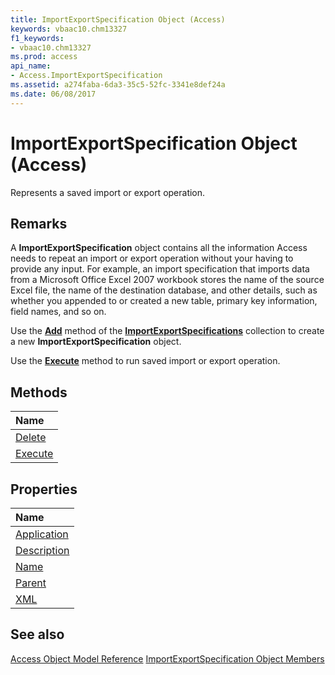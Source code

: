 ```yaml
---
title: ImportExportSpecification Object (Access)
keywords: vbaac10.chm13327
f1_keywords:
- vbaac10.chm13327
ms.prod: access
api_name:
- Access.ImportExportSpecification
ms.assetid: a274faba-6da3-35c5-52fc-3341e8def24a
ms.date: 06/08/2017
---
```



# ImportExportSpecification Object (Access)

Represents a saved import or export operation.


## Remarks

A  **ImportExportSpecification** object contains all the information Access needs to repeat an import or export operation without your having to provide any input. For example, an import specification that imports data from a Microsoft Office Excel 2007 workbook stores the name of the source Excel file, the name of the destination database, and other details, such as whether you appended to or created a new table, primary key information, field names, and so on.

Use the  **[Add](./Access.ImportExportSpecifications.Add.md)** method of the **[ImportExportSpecifications](./Access.ImportExportSpecifications.md)** collection to create a new **ImportExportSpecification** object.

Use the  **[Execute](./Access.ImportExportSpecification.Execute.md)** method to run saved import or export operation.


## Methods



|**Name**|
|:-----|
|[Delete](./Access.ImportExportSpecification.Delete.md)|
|[Execute](./Access.ImportExportSpecification.Execute.md)|

## Properties



|**Name**|
|:-----|
|[Application](./Access.ImportExportSpecification.Application.md)|
|[Description](./Access.ImportExportSpecification.Description.md)|
|[Name](./Access.ImportExportSpecification.Name.md)|
|[Parent](./Access.ImportExportSpecification.Parent.md)|
|[XML](./Access.ImportExportSpecification.XML.md)|

## See also


[Access Object Model Reference](../access/Concepts/Criteria-Expressions/object-model-access-vba-reference.md)
[ImportExportSpecification Object Members](./overview/Access.md)

